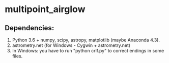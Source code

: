 # multipoint_airglow

## Dependencies:

1. Python 3.6 + numpy, scipy, astropy, matplotlib (maybe Anaconda 4.3).  
2. astrometry.net (for Windows - Cygwin + astrometry.net)  
3. In Windows: you have to run "python crlf.py" to correct endings in some files.  
